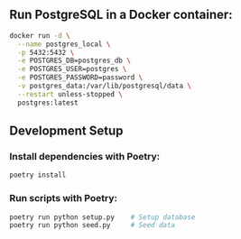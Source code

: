 ## Run PostgreSQL in a Docker container:

```bash
docker run -d \
  --name postgres_local \
  -p 5432:5432 \
  -e POSTGRES_DB=postgres_db \
  -e POSTGRES_USER=postgres \
  -e POSTGRES_PASSWORD=password \
  -v postgres_data:/var/lib/postgresql/data \
  --restart unless-stopped \
  postgres:latest
```

## Development Setup

### Install dependencies with Poetry:

```bash
poetry install
```

### Run scripts with Poetry:

```bash
poetry run python setup.py    # Setup database
poetry run python seed.py     # Seed data
```